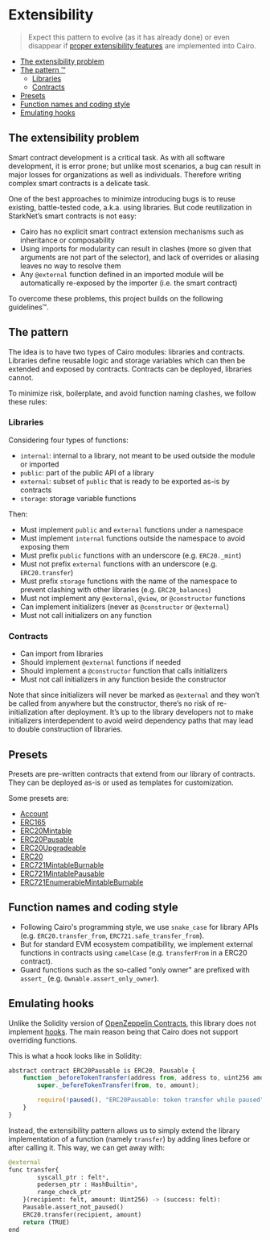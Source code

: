 # Extensibility

> Expect this pattern to evolve (as it has already done) or even disappear if [proper extensibility features](https://community.starknet.io/t/contract-extensibility-pattern/210/11?u=martriay) are implemented into Cairo.

* [The extensibility problem](#the-extensibility-problem)
* [The pattern ™️](#the-pattern)
  * [Libraries](#libraries)
  * [Contracts](#contracts)
* [Presets](#presets)
* [Function names and coding style](#function-names-and-coding-style)
* [Emulating hooks](#emulating-hooks)

## The extensibility problem

Smart contract development is a critical task. As with all software development, it is error prone; but unlike most scenarios, a bug can result in major losses for organizations as well as individuals. Therefore writing complex smart contracts is a delicate task.

One of the best approaches to minimize introducing bugs is to reuse existing, battle-tested code, a.k.a. using libraries. But code reutilization in StarkNet’s smart contracts is not easy:

* Cairo has no explicit smart contract extension mechanisms such as inheritance or composability
* Using imports for modularity can result in clashes (more so given that arguments are not part of the selector), and lack of overrides or aliasing leaves no way to resolve them
* Any `@external` function defined in an imported module will be automatically re-exposed by the importer (i.e. the smart contract)

To overcome these problems, this project builds on the following guidelines™.

## The pattern

The idea is to have two types of Cairo modules: libraries and contracts. Libraries define reusable logic and storage variables which can then be extended and exposed by contracts. Contracts can be deployed, libraries cannot.

To minimize risk, boilerplate, and avoid function naming clashes, we follow these rules:

### Libraries

Considering four types of functions:

* `internal`: internal to a library, not meant to be used outside the module or imported
* `public`: part of the public API of a library
* `external`: subset of `public` that is ready to be exported as-is by contracts
* `storage`: storage variable functions

Then:

* Must implement `public` and `external` functions under a namespace
* Must implement `internal` functions outside the namespace to avoid exposing them
* Must prefix `public` functions with an underscore (e.g. `ERC20._mint`)
* Must not prefix `external` functions with an underscore (e.g. `ERC20.transfer`)
* Must prefix `storage` functions with the name of the namespace to prevent clashing with other libraries (e.g. `ERC20_balances`)
* Must not implement any `@external`, `@view`, or `@constructor` functions
* Can implement initializers (never as `@constructor` or `@external`)
* Must not call initializers on any function

### Contracts

* Can import from libraries
* Should implement `@external` functions if needed
* Should implement a `@constructor` function that calls initializers
* Must not call initializers in any function beside the constructor

Note that since initializers will never be marked as `@external` and they won’t be called from anywhere but the constructor, there’s no risk of re-initialization after deployment. It’s up to the library developers not to make initializers interdependent to avoid weird dependency paths that may lead to double construction of libraries.

## Presets

Presets are pre-written contracts that extend from our library of contracts. They can be deployed as-is or used as templates for customization.

Some presets are:

* [Account](../src/openzeppelin/account/presets/Account.cairo)
* [ERC165](../tests/mocks/ERC165.cairo)
* [ERC20Mintable](../src/openzeppelin/token/erc20/presets/ERC20Mintable.cairo)
* [ERC20Pausable](../src/openzeppelin/token/erc20/presets/ERC20Pausable.cairo)
* [ERC20Upgradeable](../src/openzeppelin/token/erc20/presets/ERC20Upgradeable.cairo)
* [ERC20](../src/openzeppelin/token/erc20/presets/ERC20.cairo)
* [ERC721MintableBurnable](../src/openzeppelin/token/erc721/presets/ERC721MintableBurnable.cairo)
* [ERC721MintablePausable](../src/openzeppelin/token/erc721/presets/ERC721MintablePausable.cairo)
* [ERC721EnumerableMintableBurnable](../src/openzeppelin/token/erc721/presets/ERC721EnumerableMintableBurnable.cairo)

## Function names and coding style

* Following Cairo's programming style, we use `snake_case` for library APIs (e.g. `ERC20.transfer_from`, `ERC721.safe_transfer_from`).
* But for standard EVM ecosystem compatibility, we implement external functions in contracts using `camelCase` (e.g. `transferFrom` in a ERC20 contract).
* Guard functions such as the so-called "only owner" are prefixed with `assert_` (e.g. `Ownable.assert_only_owner`).

## Emulating hooks

Unlike the Solidity version of [OpenZeppelin Contracts](https://github.com/OpenZeppelin/openzeppelin-contracts), this library does not implement [hooks](https://docs.openzeppelin.com/contracts/4.x/extending-contracts#using-hooks). The main reason being that Cairo does not support overriding functions.

This is what a hook looks like in Solidity:

```js
abstract contract ERC20Pausable is ERC20, Pausable {
    function _beforeTokenTransfer(address from, address to, uint256 amount) internal virtual override {
        super._beforeTokenTransfer(from, to, amount);

        require(!paused(), "ERC20Pausable: token transfer while paused");
    }
}
```

Instead, the extensibility pattern allows us to simply extend the library implementation of a function (namely `transfer`) by adding lines before or after calling it. This way, we can get away with:

```python
@external
func transfer{
        syscall_ptr : felt*, 
        pedersen_ptr : HashBuiltin*,
        range_check_ptr
    }(recipient: felt, amount: Uint256) -> (success: felt):
    Pausable.assert_not_paused()
    ERC20.transfer(recipient, amount)
    return (TRUE)
end
```
